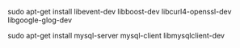 
sudo apt-get install libevent-dev libboost-dev libcurl4-openssl-dev libgoogle-glog-dev

sudo apt-get install mysql-server mysql-client libmysqlclient-dev

